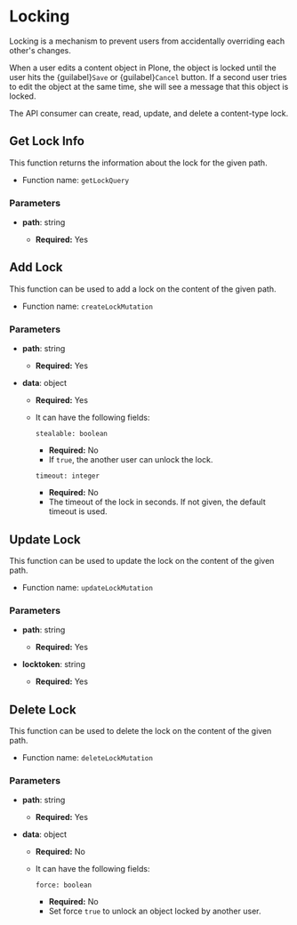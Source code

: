 # Locking

Locking is a mechanism to prevent users from accidentally overriding each other's changes.

When a user edits a content object in Plone, the object is locked until the user hits the {guilabel}`Save` or {guilabel}`Cancel` button.
If a second user tries to edit the object at the same time, she will see a message that this object is locked.

The API consumer can create, read, update, and delete a content-type lock.

## Get Lock Info

This function returns the information about the lock for the given path.

- Function name: `getLockQuery`

### Parameters

- **path**: string

  - **Required:** Yes

## Add Lock

This function can be used to add a lock on the content of the given path.

- Function name: `createLockMutation`

### Parameters

- **path**: string

  - **Required:** Yes

- **data**: object

  - **Required:** Yes
  - It can have the following fields:

    `stealable: boolean`

    - **Required:** No
    - If `true`, the another user can unlock the lock.

    `timeout: integer`

    - **Required:** No
    - The timeout of the lock in seconds. If not given, the default timeout is used.

## Update Lock

This function can be used to update the lock on the content of the given path.

- Function name: `updateLockMutation`

### Parameters

- **path**: string

  - **Required:** Yes

- **locktoken**: string

  - **Required:** Yes

## Delete Lock

This function can be used to delete the lock on the content of the given path.

- Function name: `deleteLockMutation`

### Parameters

- **path**: string

  - **Required:** Yes

- **data**: object

  - **Required:** No
  - It can have the following fields:

    `force: boolean`

    - **Required:** No
    - Set force `true` to unlock an object locked by another user.
